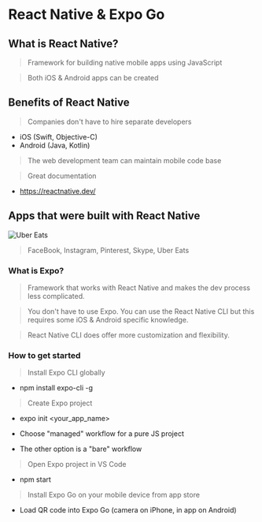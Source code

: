 # React Native & Expo Go

## What is React Native?
> Framework for building native mobile apps using JavaScript

> Both iOS & Android apps can be created

## Benefits of React Native
> Companies don't have to hire separate developers
  - iOS (Swift, Objective-C)
  - Android (Java, Kotlin)

> The web development team can maintain mobile code base

> Great documentation
 - https://reactnative.dev/

## Apps that were built with React Native
![Uber Eats](https://img.shields.io/badge/-Uber%20Eats-green)
> FaceBook, Instagram, Pinterest, Skype, Uber Eats

### What is Expo?
> Framework that works with React Native and makes the dev process less complicated.

> You don't have to use Expo. You can use the React Native CLI but this requires some iOS & Android specific knowledge.

> React Native CLI does offer more customization and flexibility.

### How to get started
> Install Expo CLI globally

  - npm install expo-cli -g

> Create Expo project

  - expo init <your_app_name>

  - Choose "managed" workflow for a pure JS project

  - The other option is a "bare" workflow

> Open Expo project in VS Code

  - npm start

> Install Expo Go on your mobile device from app store

  - Load QR code into Expo Go (camera on iPhone, in app on Android)
